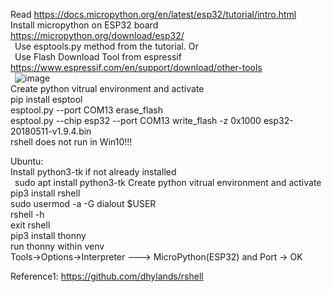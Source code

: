 Read https://docs.micropython.org/en/latest/esp32/tutorial/intro.html  
Install micropython on ESP32 board https://micropython.org/download/esp32/  
  &ensp;Use esptools.py method from the tutorial. Or  
  &ensp;Use Flash Download Tool from espressif https://www.espressif.com/en/support/download/other-tools  
  &ensp;![image](https://github.com/mryokai/esp32-micropython-installation/assets/136013177/eeda586c-f026-47a2-a0fb-729715f728be)  
Create python vitrual environment and activate  
pip install esptool  
esptool.py --port COM13 erase_flash  
esptool.py --chip esp32 --port COM13 write_flash -z 0x1000 esp32-20180511-v1.9.4.bin  
rshell does not run in Win10!!!

Ubuntu:  
Install python3-tk if not already installed  
  &ensp;sudo apt install python3-tk
Create python vitrual environment and activate   
pip3 install rshell  
sudo usermod -a -G dialout $USER  
rshell -h  
exit rshell  
pip3 install thonny  
run thonny within venv  
Tools->Options->Interpreter ---> MicroPython(ESP32) and Port -> OK  


Reference1: https://github.com/dhylands/rshell  


